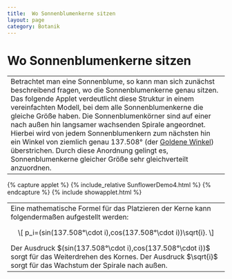 ```yaml
---
title:  Wo Sonnenblumenkerne sitzen  
layout: page
category: Botanik
---
```

<div class="content"><h1><a name="Wo_Sonnenblumenkerne_sitzen"></a>  Wo Sonnenblumenkerne sitzen  </h1>
<table><tr><td width="800">
Betrachtet man eine Sonnenblume, so kann man sich zunächst
beschreibend fragen, wo die Sonnenblumenkerne genau sitzen.
Das folgende Applet verdeutlicht diese Struktur
in einem vereinfachten Modell, bei dem alle Sonnenblumenkerne die gleiche Größe haben.
Die Sonnenblumenkörner sind auf einer nach außen hin langsamer wachsenden Spirale angeordnet.
Hierbei wird von jedem Sonnenblumenkern zum nächsten hin
ein Winkel von ziemlich genau 137.508° (der <a href="/Botanik/4-5.html">Goldene Winkel</a>) überstrichen.
Durch diese Anordnung gelingt es, Sonnenblumenkerne gleicher Größe sehr gleichverteilt anzuordnen.
</td></tr></table>
<p></p>
{% capture applet %} {% include_relative SunflowerDemo4.html %} {% endcapture %}
{% include showapplet.html %}

<p></p>
<table><tr><td width="800">
Eine mathematische Formel für das Platzieren der Kerne kann folgendermaßen aufgestellt werden:
<p></p>
<div align="center">\[ p_i=(sin(137.508°\cdot i),cos(137.508°\cdot i))\sqrt{i}. \]</div>
<p></p>
Der Ausdruck $(sin(137.508°\cdot i),cos(137.508°\cdot i))$ sorgt für das Weiterdrehen des Kornes.
Der Ausdruck $\sqrt{i}$ sorgt für das Wachstum der Spirale nach außen.
</td></tr></table>
